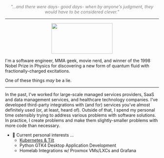 <div align="center">
<font color="gray">
  <i>"...and there were days- good days- when by anyone's judgment, they would have to be considered clever."</i>
  </font> 
</div>
<hr>
<div align="center">
  <img src="https://github.com/tabcodes/tabcodes/assets/7765337/c378d0d3-0107-4cc8-b6b6-c4a52b8e70cc)" width="200" height="100"/>
</div>

I'm a software engineer, MMA geek, movie nerd, and winner of the 1998 Nobel Prize in Physics for discovering a new form of quantum fluid with fractionally-charged excitations.

One of these things _may_ be a lie.

<hr>

In the past, I've worked for large-scale managed services providers, SaaS and data management services, and healthcare technology companies. I've developed third-party integrations with (and for) services you've almost definitely used (or, at least, heard of). Outside of that, I spend my personal time ostensibly trying to address various problems with software solutions. In practice, I create problems and make them slightly-smaller problems with more code than necessary.  

- 🔭 Current personal interests ...
  - [Kubernetes & Tilt](https://github.com/tabcodes/Laranetes)
  - Python GTK4 Desktop Application Development
  - Homelab Integrations w/ Proxmox VMs/LXCs and Grafana
<!--
**tabcodes/tabcodes** is a ✨ _special_ ✨ repository because its `README.md` (this file) appears on your GitHub profile.

Here are some ideas to get you started:

- 🔭 I’m currently working on ...
- 🌱 I’m currently learning ...
- 👯 I’m looking to collaborate on ...
- 🤔 I’m looking for help with ...
- 💬 Ask me about ...
- 📫 How to reach me: ...
- 😄 Pronouns: ...
- ⚡ Fun fact: ...
-->
